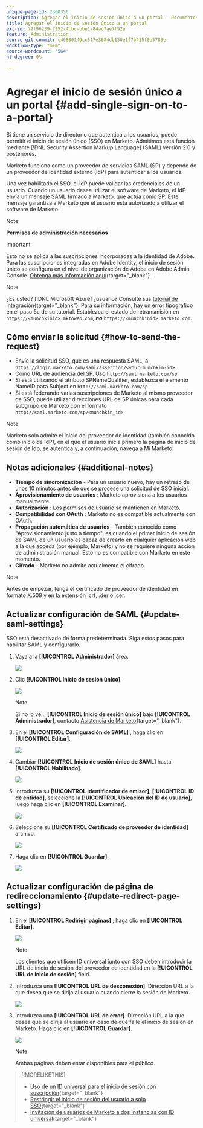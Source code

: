 ```yaml
---
unique-page-id: 2360356
description: Agregar el inicio de sesión único a un portal - Documentos de Marketo - Documentación del producto
title: Agregar el inicio de sesión único a un portal
exl-id: 72f96239-7252-4cbc-bbe1-84ac7ae7f92e
feature: Administration
source-git-commit: c46800149cc517e3684db150e1f7b415f0a5783e
workflow-type: tm+mt
source-wordcount: '564'
ht-degree: 0%

---
```


# Agregar el inicio de sesión único a un portal {#add-single-sign-on-to-a-portal}

Si tiene un servicio de directorio que autentica a los usuarios, puede permitir el inicio de sesión único (SSO) en Marketo. Admitimos esta función mediante [!DNL Security Assertion Markup Language] (SAML) versión 2.0 y posteriores.

Marketo funciona como un proveedor de servicios SAML (SP) y depende de un proveedor de identidad externo (IdP) para autenticar a los usuarios.

Una vez habilitado el SSO, el IdP puede validar las credenciales de un usuario. Cuando un usuario desea utilizar el software de Marketo, el IdP envía un mensaje SAML firmado a Marketo, que actúa como SP. Este mensaje garantiza a Marketo que el usuario está autorizado a utilizar el software de Marketo.

>[!NOTE]
>
>**Permisos de administración necesarios**

>[!IMPORTANT]
>
>Esto no se aplica a las suscripciones incorporadas a la identidad de Adobe. Para las suscripciones integradas en Adobe Identity, el inicio de sesión único se configura en el nivel de organización de Adobe en Adobe Admin Console. [Obtenga más información aquí](https://helpx.adobe.com/es/enterprise/using/set-up-identity.html){target="_blank"}.

>[!NOTE]
>
>¿Es usted? [!DNL Microsoft Azure] ¿usuario? Consulte sus [tutorial de integración](https://azure.microsoft.com/en-us/documentation/articles/active-directory-saas-marketo-tutorial/){target="_blank"}. Para su información, hay un error tipográfico en el paso 5c de su tutorial. Establezca el estado de retransmisión en `https://<munchkinid>.mktoweb.com`, **_no_** `https://<munchkinid>.marketo.com`.

## Cómo enviar la solicitud {#how-to-send-the-request}

* Envíe la solicitud SSO, que es una respuesta SAML, a `https://login.marketo.com/saml/assertion/<your-munchkin-id>`
* Como URL de audiencia del SP. Uso `http://saml.marketo.com/sp`
* Si está utilizando el atributo SPNameQualifier, establezca el elemento NameID para Subject en `http://saml.marketo.com/sp`
* Si está federando varias suscripciones de Marketo al mismo proveedor de SSO, puede utilizar direcciones URL de SP únicas para cada subgrupo de Marketo con el formato `http://saml.marketo.com/sp/<munchkin_id>`

>[!NOTE]
>
>Marketo solo admite el inicio del proveedor de identidad (también conocido como inicio de IdP), en el que el usuario inicia primero la página de inicio de sesión de Idp, se autentica y, a continuación, navega a Mi Marketo.

## Notas adicionales {#additional-notes}

* **Tiempo de sincronización** - Para un usuario nuevo, hay un retraso de unos 10 minutos antes de que se procese una solicitud de SSO inicial.
* **Aprovisionamiento de usuarios** : Marketo aprovisiona a los usuarios manualmente.
* **Autorización** : Los permisos de usuario se mantienen en Marketo.
* **Compatibilidad con OAuth** : Marketo no es compatible actualmente con OAuth.
* **Propagación automática de usuarios** - También conocido como &quot;Aprovisionamiento justo a tiempo&quot;, es cuando el primer inicio de sesión de SAML de un usuario es capaz de crearlo en cualquier aplicación web a la que acceda (por ejemplo, Marketo) y no se requiere ninguna acción de administración manual. Esto no es compatible con Marketo en este momento.
* **Cifrado** - Marketo no admite actualmente el cifrado.

>[!NOTE]
>
>Antes de empezar, tenga el certificado de proveedor de identidad en formato X.509 y en la extensión .crt, .der o .cer.

## Actualizar configuración de SAML {#update-saml-settings}

SSO está desactivado de forma predeterminada. Siga estos pasos para habilitar SAML y configurarlo.

1. Vaya a la **[!UICONTROL Administrador]** área.

   ![](assets/add-single-sign-on-to-a-portal-1.png)

1. Clic **[!UICONTROL Inicio de sesión único]**.

   ![](assets/add-single-sign-on-to-a-portal-2.png)

   >[!NOTE]
   >
   >Si no lo ve... **[!UICONTROL Inicio de sesión único]** bajo **[!UICONTROL Administrador]**, contacto [Asistencia de Marketo](https://nation.marketo.com/t5/Support/ct-p/Support){target="_blank"}.

1. En el **[!UICONTROL Configuración de SAML]** , haga clic en **[!UICONTROL Editar]**.

   ![](assets/add-single-sign-on-to-a-portal-3.png)

1. Cambiar **[!UICONTROL Inicio de sesión único de SAML]** hasta **[!UICONTROL Habilitado]**.

   ![](assets/add-single-sign-on-to-a-portal-4.png)

1. Introduzca su **[!UICONTROL Identificador de emisor]**, **[!UICONTROL ID de entidad]**, seleccione la **[!UICONTROL Ubicación del ID de usuario]**, luego haga clic en **[!UICONTROL Examinar]**.

   ![](assets/add-single-sign-on-to-a-portal-5.png)

1. Seleccione su **[!UICONTROL Certificado de proveedor de identidad]** archivo.

   ![](assets/add-single-sign-on-to-a-portal-6.png)

1. Haga clic en **[!UICONTROL Guardar]**.

   ![](assets/add-single-sign-on-to-a-portal-7.png)

## Actualizar configuración de página de redireccionamiento {#update-redirect-page-settings}

1. En el **[!UICONTROL Redirigir páginas]** , haga clic en **[!UICONTROL Editar]**.

   ![](assets/add-single-sign-on-to-a-portal-8.png)

   >[!NOTE]
   >
   >Los clientes que utilicen ID universal junto con SSO deben introducir la URL de inicio de sesión del proveedor de identidad en la **[!UICONTROL URL de inicio de sesión]** field.

1. Introduzca una **[!UICONTROL URL de desconexión]**. Dirección URL a la que desea que se dirija al usuario cuando cierre la sesión de Marketo.

   ![](assets/add-single-sign-on-to-a-portal-9.png)

1. Introduzca una **[!UICONTROL URL de error]**. Dirección URL a la que desea que se dirija al usuario en caso de que falle el inicio de sesión en Marketo. Haga clic en **[!UICONTROL Guardar]**.

   ![](assets/add-single-sign-on-to-a-portal-10.png)

   >[!NOTE]
   >
   >Ambas páginas deben estar disponibles para el público.

>[!MORELIKETHIS]
>
>* [Uso de un ID universal para el inicio de sesión con suscripción](/help/marketo/product-docs/administration/settings/using-a-universal-id-for-subscription-login.md){target="_blank"}
>* [Restringir el inicio de sesión del usuario a solo SSO](/help/marketo/product-docs/administration/additional-integrations/restrict-user-login-to-sso-only.md){target="_blank"}
>* [Invitación de usuarios de Marketo a dos instancias con ID universal](https://nation.marketo.com/t5/Knowledgebase/Inviting-Marketo-Users-to-Two-Instances-with-Universal-ID-UID/ta-p/251122){target="_blank"}
